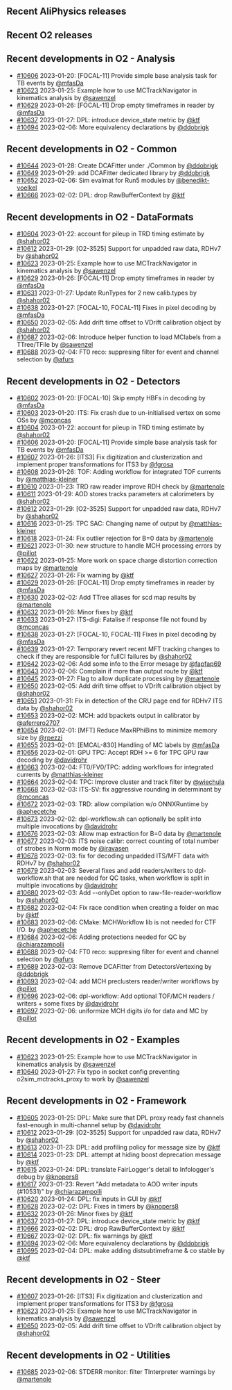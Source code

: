 ## Recent AliPhysics releases
## Recent O2 releases
## Recent developments in O2 - Analysis
- [\#10606](https://github.com/AliceO2Group/AliceO2/pull/10606) 2023-01-20: [FOCAL-11] Provide simple base analysis task for TB events by [@mfasDa](https://github.com/mfasDa)
- [\#10623](https://github.com/AliceO2Group/AliceO2/pull/10623) 2023-01-25: Example how to use MCTrackNavigator in kinematics analysis by [@sawenzel](https://github.com/sawenzel)
- [\#10629](https://github.com/AliceO2Group/AliceO2/pull/10629) 2023-01-26: [FOCAL-11] Drop empty timeframes in reader by [@mfasDa](https://github.com/mfasDa)
- [\#10637](https://github.com/AliceO2Group/AliceO2/pull/10637) 2023-01-27: DPL: introduce device_state metric by [@ktf](https://github.com/ktf)
- [\#10694](https://github.com/AliceO2Group/AliceO2/pull/10694) 2023-02-06: More equivalency declarations by [@ddobrigk](https://github.com/ddobrigk)
## Recent developments in O2 - Common
- [\#10644](https://github.com/AliceO2Group/AliceO2/pull/10644) 2023-01-28: Create DCAFitter under ./Common by [@ddobrigk](https://github.com/ddobrigk)
- [\#10649](https://github.com/AliceO2Group/AliceO2/pull/10649) 2023-01-29: add DCAFitter dedicated library by [@ddobrigk](https://github.com/ddobrigk)
- [\#10652](https://github.com/AliceO2Group/AliceO2/pull/10652) 2023-02-06: Sim evalmat for Run5 modules by [@benedikt-voelkel](https://github.com/benedikt-voelkel)
- [\#10666](https://github.com/AliceO2Group/AliceO2/pull/10666) 2023-02-02: DPL: drop RawBufferContext by [@ktf](https://github.com/ktf)
## Recent developments in O2 - DataFormats
- [\#10604](https://github.com/AliceO2Group/AliceO2/pull/10604) 2023-01-22: account for pileup in TRD timing estimate by [@shahor02](https://github.com/shahor02)
- [\#10612](https://github.com/AliceO2Group/AliceO2/pull/10612) 2023-01-29: [O2-3525] Support for unpadded raw data, RDHv7 by [@shahor02](https://github.com/shahor02)
- [\#10623](https://github.com/AliceO2Group/AliceO2/pull/10623) 2023-01-25: Example how to use MCTrackNavigator in kinematics analysis by [@sawenzel](https://github.com/sawenzel)
- [\#10629](https://github.com/AliceO2Group/AliceO2/pull/10629) 2023-01-26: [FOCAL-11] Drop empty timeframes in reader by [@mfasDa](https://github.com/mfasDa)
- [\#10631](https://github.com/AliceO2Group/AliceO2/pull/10631) 2023-01-27: Update RunTypes for 2 new calib.types by [@shahor02](https://github.com/shahor02)
- [\#10638](https://github.com/AliceO2Group/AliceO2/pull/10638) 2023-01-27: [FOCAL-10, FOCAL-11] Fixes in pixel decoding by [@mfasDa](https://github.com/mfasDa)
- [\#10650](https://github.com/AliceO2Group/AliceO2/pull/10650) 2023-02-05: Add drift time offset to VDrift calibration object by [@shahor02](https://github.com/shahor02)
- [\#10687](https://github.com/AliceO2Group/AliceO2/pull/10687) 2023-02-06: Introduce helper function to load MClabels from a TTree/TFile by [@sawenzel](https://github.com/sawenzel)
- [\#10688](https://github.com/AliceO2Group/AliceO2/pull/10688) 2023-02-04: FT0 reco: suppresing filter for event and channel selection by [@afurs](https://github.com/afurs)
## Recent developments in O2 - Detectors
- [\#10602](https://github.com/AliceO2Group/AliceO2/pull/10602) 2023-01-20: [FOCAL-10] Skip empty HBFs in decoding by [@mfasDa](https://github.com/mfasDa)
- [\#10603](https://github.com/AliceO2Group/AliceO2/pull/10603) 2023-01-20: ITS: Fix crash due to un-initialised vertex on some OSs by [@mconcas](https://github.com/mconcas)
- [\#10604](https://github.com/AliceO2Group/AliceO2/pull/10604) 2023-01-22: account for pileup in TRD timing estimate by [@shahor02](https://github.com/shahor02)
- [\#10606](https://github.com/AliceO2Group/AliceO2/pull/10606) 2023-01-20: [FOCAL-11] Provide simple base analysis task for TB events by [@mfasDa](https://github.com/mfasDa)
- [\#10607](https://github.com/AliceO2Group/AliceO2/pull/10607) 2023-01-26: [ITS3] Fix digitization and clusterization and implement proper transformations for ITS3 by [@fgrosa](https://github.com/fgrosa)
- [\#10608](https://github.com/AliceO2Group/AliceO2/pull/10608) 2023-01-26: TOF: Adding workflow for integrated TOF currents by [@matthias-kleiner](https://github.com/matthias-kleiner)
- [\#10610](https://github.com/AliceO2Group/AliceO2/pull/10610) 2023-01-23: TRD raw reader improve RDH check by [@martenole](https://github.com/martenole)
- [\#10611](https://github.com/AliceO2Group/AliceO2/pull/10611) 2023-01-29: AOD stores tracks parameters at calorimeters by [@shahor02](https://github.com/shahor02)
- [\#10612](https://github.com/AliceO2Group/AliceO2/pull/10612) 2023-01-29: [O2-3525] Support for unpadded raw data, RDHv7 by [@shahor02](https://github.com/shahor02)
- [\#10616](https://github.com/AliceO2Group/AliceO2/pull/10616) 2023-01-25: TPC SAC: Changing name of output by [@matthias-kleiner](https://github.com/matthias-kleiner)
- [\#10618](https://github.com/AliceO2Group/AliceO2/pull/10618) 2023-01-24: Fix outlier rejection for B=0 data by [@martenole](https://github.com/martenole)
- [\#10621](https://github.com/AliceO2Group/AliceO2/pull/10621) 2023-01-30: new structure to handle MCH processing errors by [@pillot](https://github.com/pillot)
- [\#10622](https://github.com/AliceO2Group/AliceO2/pull/10622) 2023-01-25: More work on space charge distortion correction maps by [@martenole](https://github.com/martenole)
- [\#10627](https://github.com/AliceO2Group/AliceO2/pull/10627) 2023-01-26: Fix warning by [@ktf](https://github.com/ktf)
- [\#10629](https://github.com/AliceO2Group/AliceO2/pull/10629) 2023-01-26: [FOCAL-11] Drop empty timeframes in reader by [@mfasDa](https://github.com/mfasDa)
- [\#10630](https://github.com/AliceO2Group/AliceO2/pull/10630) 2023-02-02: Add TTree aliases for scd map results by [@martenole](https://github.com/martenole)
- [\#10632](https://github.com/AliceO2Group/AliceO2/pull/10632) 2023-01-26: Minor fixes by [@ktf](https://github.com/ktf)
- [\#10633](https://github.com/AliceO2Group/AliceO2/pull/10633) 2023-01-27: ITS-digi: Fatalise if response file not found by [@mconcas](https://github.com/mconcas)
- [\#10638](https://github.com/AliceO2Group/AliceO2/pull/10638) 2023-01-27: [FOCAL-10, FOCAL-11] Fixes in pixel decoding by [@mfasDa](https://github.com/mfasDa)
- [\#10639](https://github.com/AliceO2Group/AliceO2/pull/10639) 2023-01-27: Temporary revert recent MFT tracking changes to check if they are responsible for fullCI failures by [@shahor02](https://github.com/shahor02)
- [\#10642](https://github.com/AliceO2Group/AliceO2/pull/10642) 2023-02-06: Add some info to the Error mesage by [@fapfap69](https://github.com/fapfap69)
- [\#10643](https://github.com/AliceO2Group/AliceO2/pull/10643) 2023-02-06: Complain if more than output route by [@ktf](https://github.com/ktf)
- [\#10645](https://github.com/AliceO2Group/AliceO2/pull/10645) 2023-01-27: Flag to allow duplicate processing by [@martenole](https://github.com/martenole)
- [\#10650](https://github.com/AliceO2Group/AliceO2/pull/10650) 2023-02-05: Add drift time offset to VDrift calibration object by [@shahor02](https://github.com/shahor02)
- [\#10651](https://github.com/AliceO2Group/AliceO2/pull/10651) 2023-01-31: Fix in detection of the CRU page end for RDHv7 ITS data by [@shahor02](https://github.com/shahor02)
- [\#10653](https://github.com/AliceO2Group/AliceO2/pull/10653) 2023-02-02: MCH: add bpackets output in calibrator by [@aferrero2707](https://github.com/aferrero2707)
- [\#10654](https://github.com/AliceO2Group/AliceO2/pull/10654) 2023-02-01:  [MFT] Reduce MaxRPhiBins to minimize memory size  by [@rpezzi](https://github.com/rpezzi)
- [\#10655](https://github.com/AliceO2Group/AliceO2/pull/10655) 2023-02-01: [EMCAL-830] Handling of MC labels by [@mfasDa](https://github.com/mfasDa)
- [\#10656](https://github.com/AliceO2Group/AliceO2/pull/10656) 2023-02-01: GPU TPC: Accept RDH >= 6 for TPC GPU raw decoding by [@davidrohr](https://github.com/davidrohr)
- [\#10663](https://github.com/AliceO2Group/AliceO2/pull/10663) 2023-02-04: FT0/FV0/TPC: adding workflows for integrated currents by [@matthias-kleiner](https://github.com/matthias-kleiner)
- [\#10664](https://github.com/AliceO2Group/AliceO2/pull/10664) 2023-02-04: TPC: Improve cluster and track filter by [@wiechula](https://github.com/wiechula)
- [\#10668](https://github.com/AliceO2Group/AliceO2/pull/10668) 2023-02-03: ITS-SV: fix aggressive rounding in determinant by [@mconcas](https://github.com/mconcas)
- [\#10672](https://github.com/AliceO2Group/AliceO2/pull/10672) 2023-02-03: TRD: allow compilation w/o ONNXRuntime by [@aphecetche](https://github.com/aphecetche)
- [\#10673](https://github.com/AliceO2Group/AliceO2/pull/10673) 2023-02-02: dpl-workflow.sh can optionally be split into multiple invocations by [@davidrohr](https://github.com/davidrohr)
- [\#10676](https://github.com/AliceO2Group/AliceO2/pull/10676) 2023-02-03: Allow map extraction for B=0 data by [@martenole](https://github.com/martenole)
- [\#10677](https://github.com/AliceO2Group/AliceO2/pull/10677) 2023-02-03: ITS noise calibr: correct counting of total number of strobes in Norm mode by [@iravasen](https://github.com/iravasen)
- [\#10678](https://github.com/AliceO2Group/AliceO2/pull/10678) 2023-02-03: fix for decoding unpadded ITS/MFT data with RDHv7 by [@shahor02](https://github.com/shahor02)
- [\#10679](https://github.com/AliceO2Group/AliceO2/pull/10679) 2023-02-03: Several fixes and add readers/writers to dpl-workflow.sh that are needed for QC tasks, when workflow is split in multiple invocations by [@davidrohr](https://github.com/davidrohr)
- [\#10680](https://github.com/AliceO2Group/AliceO2/pull/10680) 2023-02-03: Add --onlyDet option to raw-file-reader-workflow by [@shahor02](https://github.com/shahor02)
- [\#10682](https://github.com/AliceO2Group/AliceO2/pull/10682) 2023-02-04: Fix race condition when creating a folder on mac by [@ktf](https://github.com/ktf)
- [\#10683](https://github.com/AliceO2Group/AliceO2/pull/10683) 2023-02-06: CMake: MCHWorkflow lib is not needed for CTF I/O. by [@aphecetche](https://github.com/aphecetche)
- [\#10684](https://github.com/AliceO2Group/AliceO2/pull/10684) 2023-02-06: Adding protections needed for QC by [@chiarazampolli](https://github.com/chiarazampolli)
- [\#10688](https://github.com/AliceO2Group/AliceO2/pull/10688) 2023-02-04: FT0 reco: suppresing filter for event and channel selection by [@afurs](https://github.com/afurs)
- [\#10689](https://github.com/AliceO2Group/AliceO2/pull/10689) 2023-02-03: Remove DCAFitter from DetectorsVertexing by [@ddobrigk](https://github.com/ddobrigk)
- [\#10693](https://github.com/AliceO2Group/AliceO2/pull/10693) 2023-02-04: add MCH preclusters reader/writer workflows by [@pillot](https://github.com/pillot)
- [\#10696](https://github.com/AliceO2Group/AliceO2/pull/10696) 2023-02-06: dpl-workflow: Add optional TOF/MCH readers / writers + some fixes by [@davidrohr](https://github.com/davidrohr)
- [\#10697](https://github.com/AliceO2Group/AliceO2/pull/10697) 2023-02-06: uniformize MCH digits i/o for data and MC by [@pillot](https://github.com/pillot)
## Recent developments in O2 - Examples
- [\#10623](https://github.com/AliceO2Group/AliceO2/pull/10623) 2023-01-25: Example how to use MCTrackNavigator in kinematics analysis by [@sawenzel](https://github.com/sawenzel)
- [\#10640](https://github.com/AliceO2Group/AliceO2/pull/10640) 2023-01-27: Fix typo in socket config preventing o2sim_mctracks_proxy to work by [@sawenzel](https://github.com/sawenzel)
## Recent developments in O2 - Framework
- [\#10605](https://github.com/AliceO2Group/AliceO2/pull/10605) 2023-01-25: DPL: Make sure that DPL proxy ready fast channels fast-enough in multi-channel setup by [@davidrohr](https://github.com/davidrohr)
- [\#10612](https://github.com/AliceO2Group/AliceO2/pull/10612) 2023-01-29: [O2-3525] Support for unpadded raw data, RDHv7 by [@shahor02](https://github.com/shahor02)
- [\#10613](https://github.com/AliceO2Group/AliceO2/pull/10613) 2023-01-23: DPL: add profiling policy for message size by [@ktf](https://github.com/ktf)
- [\#10614](https://github.com/AliceO2Group/AliceO2/pull/10614) 2023-01-23: DPL: attempt at hiding boost deprecation message by [@ktf](https://github.com/ktf)
- [\#10615](https://github.com/AliceO2Group/AliceO2/pull/10615) 2023-01-24: DPL: translate FairLogger's detail to Infologger's debug by [@knopers8](https://github.com/knopers8)
- [\#10617](https://github.com/AliceO2Group/AliceO2/pull/10617) 2023-01-23: Revert "Add metadata to AOD writer inputs (#10531)" by [@chiarazampolli](https://github.com/chiarazampolli)
- [\#10620](https://github.com/AliceO2Group/AliceO2/pull/10620) 2023-01-24: DPL: fix inputs in GUI by [@ktf](https://github.com/ktf)
- [\#10628](https://github.com/AliceO2Group/AliceO2/pull/10628) 2023-02-02: DPL: Fixes in timers by [@knopers8](https://github.com/knopers8)
- [\#10632](https://github.com/AliceO2Group/AliceO2/pull/10632) 2023-01-26: Minor fixes by [@ktf](https://github.com/ktf)
- [\#10637](https://github.com/AliceO2Group/AliceO2/pull/10637) 2023-01-27: DPL: introduce device_state metric by [@ktf](https://github.com/ktf)
- [\#10666](https://github.com/AliceO2Group/AliceO2/pull/10666) 2023-02-02: DPL: drop RawBufferContext by [@ktf](https://github.com/ktf)
- [\#10667](https://github.com/AliceO2Group/AliceO2/pull/10667) 2023-02-02: DPL: fix warnings by [@ktf](https://github.com/ktf)
- [\#10694](https://github.com/AliceO2Group/AliceO2/pull/10694) 2023-02-06: More equivalency declarations by [@ddobrigk](https://github.com/ddobrigk)
- [\#10695](https://github.com/AliceO2Group/AliceO2/pull/10695) 2023-02-04: DPL: make adding distsubtimeframe & co stable by [@ktf](https://github.com/ktf)
## Recent developments in O2 - Steer
- [\#10607](https://github.com/AliceO2Group/AliceO2/pull/10607) 2023-01-26: [ITS3] Fix digitization and clusterization and implement proper transformations for ITS3 by [@fgrosa](https://github.com/fgrosa)
- [\#10623](https://github.com/AliceO2Group/AliceO2/pull/10623) 2023-01-25: Example how to use MCTrackNavigator in kinematics analysis by [@sawenzel](https://github.com/sawenzel)
- [\#10650](https://github.com/AliceO2Group/AliceO2/pull/10650) 2023-02-05: Add drift time offset to VDrift calibration object by [@shahor02](https://github.com/shahor02)
## Recent developments in O2 - Utilities
- [\#10685](https://github.com/AliceO2Group/AliceO2/pull/10685) 2023-02-06: STDERR monitor: filter TInterpreter warnings by [@martenole](https://github.com/martenole)
